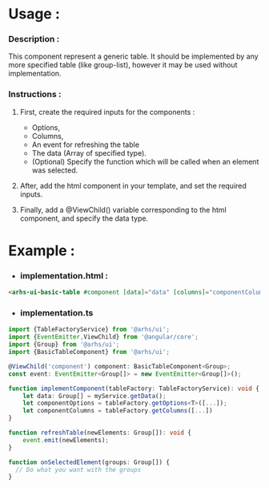 # Usage :

### Description :
This component represent a generic table. 
It should be implemented by any more specified table (like group-list), however it may be used without implementation.

### Instructions :
1. First, create the required inputs for the components :
    - Options, 
    - Columns, 
    - An event for refreshing the table
    - The data (Array of specified type).
    - (Optional) Specify the function which will be called when an element was selected.
    
2. After, add the html component in your template, and set the required inputs.
3. Finally, add a @ViewChild() variable corresponding to the html component, and specify the data type.

# Example :

- ### implementation.html :

```html
<arhs-ui-basic-table #component [data]="data" [columns]="componentColumns" [options]="componentOptions" [refreshEvent]="event" (onSelect)="onSelectedElement($groups: Group[])"></arhs-ui-basic-table>
```

- ### implementation.ts

```typescript
import {TableFactoryService} from '@arhs/ui'; 
import {EventEmitter,ViewChild} from '@angular/core'; 
import {Group} from '@arhs/ui'; 
import {BasicTableComponent} from '@arhs/ui';

@ViewChild('component') component: BasicTableComponent<Group>;
const event: EventEmitter<Group[]> = new EventEmitter<Group[]>();

function implementComponent(tableFactory: TableFactoryService): void {
    let data: Group[] = myService.getData();
    let componentOptions = tableFactory.getOptions<T>([...]);
    let componentColumns = tableFactory.getColumns([...])
}

function refreshTable(newElements: Group[]): void {
    event.emit(newElements);
}

function onSelectedElement(groups: Group[]) {
  // Do what you want with the groups
}
```
